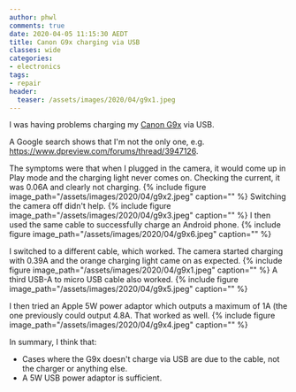 ```yaml
---
author: phwl
comments: true
date: 2020-04-05 11:15:30 AEDT
title: Canon G9x charging via USB
classes: wide
categories:
- electronics
tags:
- repair
header:
  teaser: /assets/images/2020/04/g9x1.jpeg
---
```


I was having problems charging my [Canon G9x](/2019/death-of-a-canon-s120/) 
via USB.

<!-- more -->

A Google search shows that I'm not the only one, e.g.
<https://www.dpreview.com/forums/thread/3947126>.

The symptoms were that when I plugged in the camera, it would 
come up in Play mode and the charging light never comes on.
Checking the current, it was 0.06A and clearly not charging.
{% include figure image_path="/assets/images/2020/04/g9x2.jpeg" caption="" %}
Switching the camera off didn't help.
{% include figure image_path="/assets/images/2020/04/g9x3.jpeg" caption="" %}
I then used the same cable to successfully charge an Android phone.
{% include figure image_path="/assets/images/2020/04/g9x6.jpeg" caption="" %}

I switched to a different cable, which worked. The camera started charging 
with 0.39A and the orange charging light came on as expected.
{% include figure image_path="/assets/images/2020/04/g9x1.jpeg" caption="" %}
A third USB-A to micro USB cable also worked.
{% include figure image_path="/assets/images/2020/04/g9x5.jpeg" caption="" %}

I then tried an Apple 5W power adaptor which outputs a maximum of 1A (the 
one previously could output 4.8A. That worked as well.
{% include figure image_path="/assets/images/2020/04/g9x4.jpeg" caption="" %}

In summary, I think that:
* Cases where the G9x doesn't charge via USB are due to the cable,
not the charger or anything else.
* A 5W USB power adaptor is sufficient.
